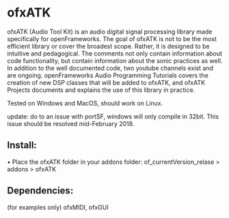 # ofxATK

ofxATK (Audio Tool Kit) is an audio digital signal processing library made specifically for openFrameworks. The goal of ofxATK is not to be the most efficient library or cover the broadest scope. Rather, it is designed to be intuitive and pedagogical. The comments not only contain information about code functionality, but contain information about the sonic practices as well. In addition to the well documented code, two youtube channels exist and are ongoing. openFrameworks Audio Programming Tutorials covers the creation of new DSP classes that will be added to ofxATK, and ofxATK Projects documents and explains the use of this library in practice. 

Tested on Windows and MacOS, should work on Linux.

update: do to an issue with portSF, windows will only compile in 32bit. This issue should be resolved mid-February 2018.

<h2>Install:</h2>


• Place the ofxATK folder in your addons folder: of_currentVersion_relase > addons > ofxATK

<h2>Dependencies: </h2>
(for examples only)
ofxMIDI, ofxGUI 






